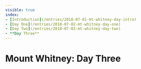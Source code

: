 ```yaml
---
visible: true
index: 
- [Introduction](/entries/2018-07-01-mt-whitney-day-intro)
- [Day One](/entries/2018-07-02-mt-whitney-day-one)
- [Day Two](/entries/2018-07-03-mt-whitney-day-two)
- **Day Three**
---
```


# Mount Whitney: Day Three

